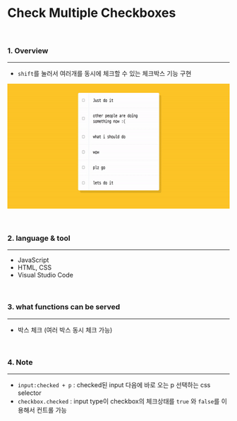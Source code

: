 # Check Multiple Checkboxes

<br>

### 1. Overview
---

- `shift`를 눌러서 여러개를 동시에 체크할 수 있는 체크박스 기능 구현

![show](README.assets/ezgif.com-gif-maker.gif)


<br>


### 2. language & tool 
---

- JavaScript
- HTML, CSS
- Visual Studio Code

<br>


### 3. what functions can be served
---

- 박스 체크 (여러 박스 동시 체크 가능)

<br>

### 4. Note
---

- `input:checked + p` :  checked된 input 다음에 바로 오는 p 선택하는 css selector
- `checkbox.checked` :  input type이 checkbox의 체크상태를 `true` 와 `false`를 이용해서 컨트롤 가능

